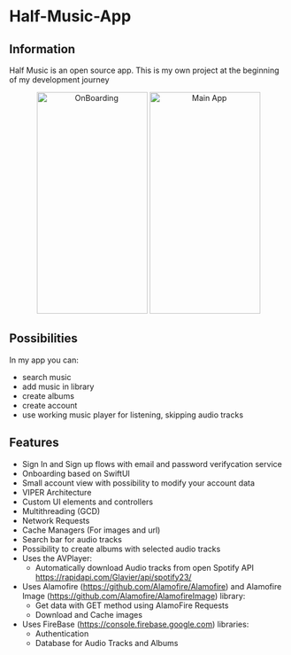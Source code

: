 # Half-Music-App

## Information

Half Music is an open source app. 
This is my own project at the beginning of my development journey

<p align="center">
<img src="https://user-images.githubusercontent.com/110229952/202712486-002ca097-bb4b-4368-8c80-69d7b17612b2.gif" alt="OnBoarding" width="200px" height="400px">
  <img src="https://user-images.githubusercontent.com/110229952/203529956-5b9f9b43-3e1e-45c4-9f04-5f1b025f9851.gif" alt="Main App" width="200px" height="400px">

## Possibilities

In my app you can:
- search music
- add music in library
- create albums
- create account
- use working music player for listening, skipping audio tracks

## Features

- Sign In and Sign up flows with email and password verifycation service
- Onboarding based on SwiftUI
- Small account view with possibility to modify your account data
- VIPER Architecture
- Custom UI elements and controllers
- Multithreading (GCD)
- Network Requests
- Cache Managers (For images and url)
- Search bar for audio tracks
- Possibility to create albums with selected audio tracks
- Uses the AVPlayer:
  * Automatically download Audio tracks from open Spotify API https://rapidapi.com/Glavier/api/spotify23/
- Uses Alamofire (https://github.com/Alamofire/Alamofire) and Alamofire Image (https://github.com/Alamofire/AlamofireImage) library:
  * Get data with GET method using AlamoFire Requests
  * Download and Cache images
- Uses FireBase (https://console.firebase.google.com) libraries:
  * Authentication
  * Database for Audio Tracks and Albums
